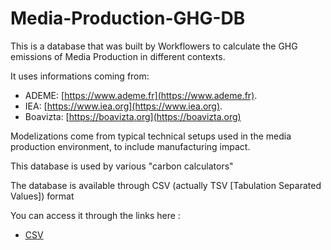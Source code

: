 # Media-Production-GHG-DB

This is a database that was built by Workflowers to calculate the GHG emissions of Media Production in different contexts.  

It uses informations coming from:  
* ADEME: [https://www.ademe.fr](https://www.ademe.fr). 
* IEA: [https://www.iea.org](https://www.iea.org). 
* Boavizta: [https://boavizta.org](https://boavizta.org)

Modelizations come from typical technical setups used in the media production environment, to include manufacturing impact.

This database is used by various "carbon calculators"

The database is available through CSV (actually TSV [Tabulation Separated Values]) format

You can access it through the links here :
* [CSV](./Media_FE_list.csv)
